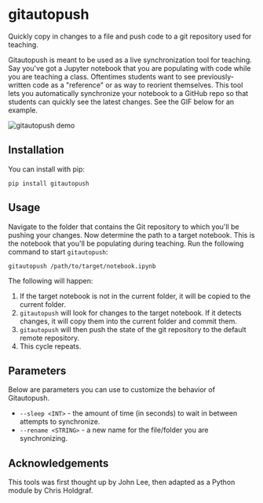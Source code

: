 # gitautopush
Quickly copy in changes to a file and push code to a git repository used
for teaching.

Gitautopush is meant to be used as a live synchronization tool for teaching.
Say you've got a Jupyter notebook that you are populating with code while
you are teaching a class. Oftentimes students want to see previously-written
code as a "reference" or as way to reorient themselves. This tool lets you
automatically synchronize your notebook to a GitHub repo so that students can
quickly see the latest changes. See the GIF below for an example.

![gitautopush demo](doc/images/demo.gif)

## Installation

You can install with pip:

`pip install gitautopush`

## Usage

Navigate to the folder that contains the Git repository to which you'll be
pushing your changes. Now determine the path to a target notebook.
This is the notebook that you'll be populating during teaching. Run the
following command to start `gitautopush`:

`gitautopush /path/to/target/notebook.ipynb`

The following will happen:

1. If the target notebook is not in the current folder, it will be copied to
   the current folder.
2. `gitautopush` will look for changes to the target notebook. If it detects
   changes, it will copy them into the current folder and commit them.
3. `gitautopush` will then push the state of the git repository to the default
   remote repository.
4. This cycle repeats.

## Parameters

Below are parameters you can use to customize the behavior of Gitautopush.

* `--sleep <INT>` - the amount of time (in seconds) to wait in between
  attempts to synchronize.
* `--rename <STRING>` - a new name for the file/folder you are synchronizing.

## Acknowledgements

This tools was first thought up by John Lee, then adapted as a Python module
by Chris Holdgraf.
